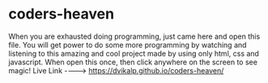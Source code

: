 # coders-heaven
When you are exhausted doing programming, just came here and open this file.
You will get power to do some more programming by watching and listening to this amazing and cool project made by using only html, css and javascript.
When open this once, then click anywhere on the screen to see magic!
Live Link ----> https://dvikalp.github.io/coders-heaven/
